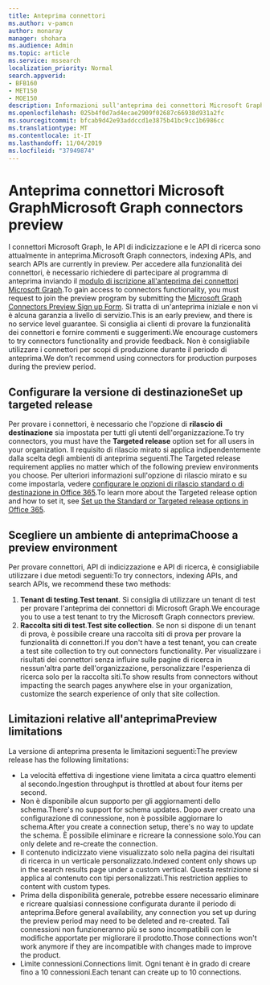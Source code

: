 ```yaml
---
title: Anteprima connettori
ms.author: v-pamcn
author: monaray
manager: shohara
ms.audience: Admin
ms.topic: article
ms.service: mssearch
localization_priority: Normal
search.appverid:
- BFB160
- MET150
- MOE150
description: Informazioni sull'anteprima dei connettori Microsoft Graph per Microsoft Search.
ms.openlocfilehash: 025b4f0d7ad4ecae2909f02687c66938d931a2fc
ms.sourcegitcommit: bfcab9d42e93addccd1e3875b41bc9cc1b6986cc
ms.translationtype: MT
ms.contentlocale: it-IT
ms.lasthandoff: 11/04/2019
ms.locfileid: "37949874"
---
```

# <a name="microsoft-graph-connectors-preview"></a><span data-ttu-id="9308b-103">Anteprima connettori Microsoft Graph</span><span class="sxs-lookup"><span data-stu-id="9308b-103">Microsoft Graph connectors preview</span></span>

<span data-ttu-id="9308b-104">I connettori Microsoft Graph, le API di indicizzazione e le API di ricerca sono attualmente in anteprima.</span><span class="sxs-lookup"><span data-stu-id="9308b-104">Microsoft Graph connectors, indexing APIs, and search APIs are currently in preview.</span></span> <span data-ttu-id="9308b-105">Per accedere alla funzionalità dei connettori, è necessario richiedere di partecipare al programma di anteprima inviando il <a href="https://forms.office.com/Pages/ResponsePage.aspx?id=v4j5cvGGr0GRqy180BHbRxWYgu82J_RFnMMATAS6_chUNVYwNU1CMDNZUDBSSDZKWVo2RDJDRjRLQi4u" target="_blank">modulo di iscrizione all'anteprima dei connettori Microsoft Graph</a>.</span><span class="sxs-lookup"><span data-stu-id="9308b-105">To gain access to connectors functionality, you must request to join the preview program by submitting the <a href="https://forms.office.com/Pages/ResponsePage.aspx?id=v4j5cvGGr0GRqy180BHbRxWYgu82J_RFnMMATAS6_chUNVYwNU1CMDNZUDBSSDZKWVo2RDJDRjRLQi4u" target="_blank">Microsoft Graph Connectors Preview Sign up Form</a>.</span></span> <span data-ttu-id="9308b-106">Si tratta di un'anteprima iniziale e non vi è alcuna garanzia a livello di servizio.</span><span class="sxs-lookup"><span data-stu-id="9308b-106">This is an early preview, and there is no service level guarantee.</span></span> <span data-ttu-id="9308b-107">Si consiglia ai clienti di provare la funzionalità dei connettori e fornire commenti e suggerimenti.</span><span class="sxs-lookup"><span data-stu-id="9308b-107">We encourage customers to try connectors functionality and provide feedback.</span></span> <span data-ttu-id="9308b-108">Non è consigliabile utilizzare i connettori per scopi di produzione durante il periodo di anteprima.</span><span class="sxs-lookup"><span data-stu-id="9308b-108">We don’t recommend using connectors for production purposes during the preview period.</span></span>

## <a name="set-up-targeted-release"></a><span data-ttu-id="9308b-109">Configurare la versione di destinazione</span><span class="sxs-lookup"><span data-stu-id="9308b-109">Set up targeted release</span></span>
<span data-ttu-id="9308b-110">Per provare i connettori, è necessario che l'opzione di **rilascio di destinazione** sia impostata per tutti gli utenti dell'organizzazione.</span><span class="sxs-lookup"><span data-stu-id="9308b-110">To try connectors, you must have the **Targeted release** option set for all users in your organization.</span></span> <span data-ttu-id="9308b-111">Il requisito di rilascio mirato si applica indipendentemente dalla scelta degli ambienti di anteprima seguenti.</span><span class="sxs-lookup"><span data-stu-id="9308b-111">The Targeted release requirement applies no matter which of the following preview environments you choose.</span></span>
<span data-ttu-id="9308b-112">Per ulteriori informazioni sull'opzione di rilascio mirato e su come impostarla, vedere <a href="https://docs.microsoft.com/office365/admin/manage/release-options-in-office-365?view=o365-worldwide" target="_blank">configurare le opzioni di rilascio standard o di destinazione in Office 365</a>.</span><span class="sxs-lookup"><span data-stu-id="9308b-112">To learn more about the Targeted release option and how to set it, see <a href="https://docs.microsoft.com/office365/admin/manage/release-options-in-office-365?view=o365-worldwide" target="_blank">Set up the Standard or Targeted release options in Office 365</a>.</span></span>

## <a name="choose-a-preview-environment"></a><span data-ttu-id="9308b-113">Scegliere un ambiente di anteprima</span><span class="sxs-lookup"><span data-stu-id="9308b-113">Choose a preview environment</span></span> 
<span data-ttu-id="9308b-114">Per provare connettori, API di indicizzazione e API di ricerca, è consigliabile utilizzare i due metodi seguenti:</span><span class="sxs-lookup"><span data-stu-id="9308b-114">To try connectors, indexing APIs, and search APIs, we recommend these two methods:</span></span>
1. <span data-ttu-id="9308b-115">**Tenant di testing**.</span><span class="sxs-lookup"><span data-stu-id="9308b-115">**Test tenant**.</span></span>  <span data-ttu-id="9308b-116">Si consiglia di utilizzare un tenant di test per provare l'anteprima dei connettori di Microsoft Graph.</span><span class="sxs-lookup"><span data-stu-id="9308b-116">We encourage you to use a test tenant to try the Microsoft Graph connectors preview.</span></span>
2. <span data-ttu-id="9308b-117">**Raccolta siti di test**.</span><span class="sxs-lookup"><span data-stu-id="9308b-117">**Test site collection**.</span></span> <span data-ttu-id="9308b-118">Se non si dispone di un tenant di prova, è possibile creare una raccolta siti di prova per provare la funzionalità di connettori.</span><span class="sxs-lookup"><span data-stu-id="9308b-118">If you don't have a test tenant, you can create a test site collection to try out connectors functionality.</span></span> <span data-ttu-id="9308b-119">Per visualizzare i risultati dei connettori senza influire sulle pagine di ricerca in nessun'altra parte dell'organizzazione, personalizzare l'esperienza di ricerca solo per la raccolta siti.</span><span class="sxs-lookup"><span data-stu-id="9308b-119">To show results from connectors without impacting the search pages anywhere else in your organization, customize the search experience of only that site collection.</span></span>

## <a name="preview-limitations"></a><span data-ttu-id="9308b-120">Limitazioni relative all'anteprima</span><span class="sxs-lookup"><span data-stu-id="9308b-120">Preview limitations</span></span>
<span data-ttu-id="9308b-121">La versione di anteprima presenta le limitazioni seguenti:</span><span class="sxs-lookup"><span data-stu-id="9308b-121">The preview release has the following limitations:</span></span>
* <span data-ttu-id="9308b-122">La velocità effettiva di ingestione viene limitata a circa quattro elementi al secondo.</span><span class="sxs-lookup"><span data-stu-id="9308b-122">Ingestion throughput is throttled at about four items per second.</span></span>
* <span data-ttu-id="9308b-123">Non è disponibile alcun supporto per gli aggiornamenti dello schema.</span><span class="sxs-lookup"><span data-stu-id="9308b-123">There's no support for schema updates.</span></span> <span data-ttu-id="9308b-124">Dopo aver creato una configurazione di connessione, non è possibile aggiornare lo schema.</span><span class="sxs-lookup"><span data-stu-id="9308b-124">After you create a connection setup, there's no way to update the schema.</span></span> <span data-ttu-id="9308b-125">È possibile eliminare e ricreare la connessione solo.</span><span class="sxs-lookup"><span data-stu-id="9308b-125">You can only delete and re-create the connection.</span></span>
* <span data-ttu-id="9308b-126">Il contenuto indicizzato viene visualizzato solo nella pagina dei risultati di ricerca in un verticale personalizzato.</span><span class="sxs-lookup"><span data-stu-id="9308b-126">Indexed content only shows up in the search results page under a custom vertical.</span></span> <span data-ttu-id="9308b-127">Questa restrizione si applica al contenuto con tipi personalizzati.</span><span class="sxs-lookup"><span data-stu-id="9308b-127">This restriction applies to content with custom types.</span></span>
* <span data-ttu-id="9308b-128">Prima della disponibilità generale, potrebbe essere necessario eliminare e ricreare qualsiasi connessione configurata durante il periodo di anteprima.</span><span class="sxs-lookup"><span data-stu-id="9308b-128">Before general availability, any connection you set up during the preview period may need to be deleted and re-created.</span></span> <span data-ttu-id="9308b-129">Tali connessioni non funzioneranno più se sono incompatibili con le modifiche apportate per migliorare il prodotto.</span><span class="sxs-lookup"><span data-stu-id="9308b-129">Those connections won't work anymore if they are incompatible with changes made to improve the product.</span></span>
* <span data-ttu-id="9308b-130">Limite connessioni.</span><span class="sxs-lookup"><span data-stu-id="9308b-130">Connections limit.</span></span> <span data-ttu-id="9308b-131">Ogni tenant è in grado di creare fino a 10 connessioni.</span><span class="sxs-lookup"><span data-stu-id="9308b-131">Each tenant can create up to 10 connections.</span></span>
